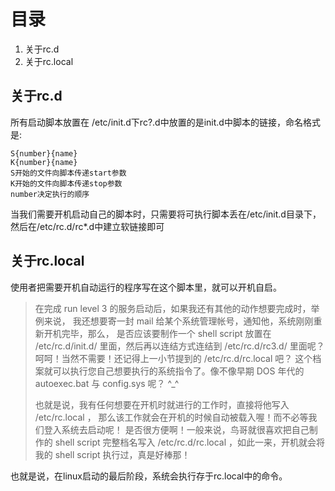 # 目录

1. 关于rc.d
2. 关于rc.local

## 关于rc.d

所有启动脚本放置在 /etc/init.d下rc?.d中放置的是init.d中脚本的链接，命名格式是:
```
S{number}{name}
K{number}{name}
S开始的文件向脚本传递start参数
K开始的文件向脚本传递stop参数
number决定执行的顺序
```

当我们需要开机启动自己的脚本时，只需要将可执行脚本丢在/etc/init.d目录下，然后在/etc/rc.d/rc*.d中建立软链接即可

## 关于rc.local

使用者把需要开机自动运行的程序写在这个脚本里，就可以开机自启。

>在完成 run level 3 的服务启动后，如果我还有其他的动作想要完成时，举例来说， 我还想要寄一封 mail 给某个系统管理帐号，通知他，系统刚刚重新开机完毕，那么， 是否应该要制作一个 shell script 放置在 /etc/rc.d/init.d/ 里面，然后再以连结方式连结到 /etc/rc.d/rc3.d/ 里面呢？呵呵！当然不需要！还记得上一小节提到的 /etc/rc.d/rc.local 吧？ 这个档案就可以执行您自己想要执行的系统指令了。像不像早期 DOS 年代的 autoexec.bat 与 config.sys 呢？ ^_^
>
> 也就是说，我有任何想要在开机时就进行的工作时，直接将他写入 /etc/rc.local ， 那么该工作就会在开机的时候自动被载入喔！而不必等我们登入系统去启动呢！ 是否很方便啊！一般来说，鸟哥就很喜欢把自己制作的 shell script 完整档名写入 /etc/rc.d/rc.local ，如此一来，开机就会将我的 shell script 执行过，真是好棒那！

也就是说，在linux启动的最后阶段，系统会执行存于rc.local中的命令。

